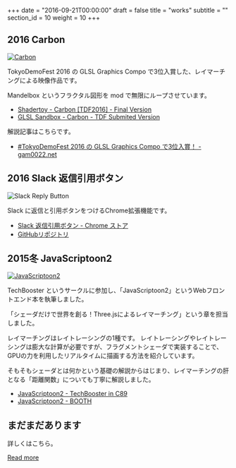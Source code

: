 +++
date = "2016-09-21T00:00:00"
draft = false
title = "works"
subtitle = ""
section_id = 10
weight = 10
+++

## 2016 Carbon

[<img alt="Carbon" src="/images/works/carbon.png" class="right">](/images/works/carbon_original.png)

TokyoDemoFest 2016 の GLSL Graphics Compo で3位入賞した、レイマーチングによる映像作品です。

Mandelbox というフラクタル図形を mod で無限にループさせています。

- [Shadertoy - Carbon \[TDF2016\] - Final Version](https://www.shadertoy.com/view/MsG3Wy)
- [GLSL Sandbox - Carbon - TDF Submited Version](http://glslsandbox.com/e#30972.0)

解説記事はこちらです。

- [#TokyoDemoFest 2016 の GLSL Graphics Compo で3位入賞！ - gam0022.net](/blog/2016/02/24/tokyo-demo-fest/)

## 2016 Slack 返信引用ボタン

<img alt="Slack Reply Button" src="/images/works/slack-reply-button.png" class="right">

Slack に返信と引用ボタンをつけるChrome拡張機能です。

- [Slack 返信引用ボタン - Chrome ストア](https://chrome.google.com/webstore/detail/slack-%E8%BF%94%E4%BF%A1%E5%BC%95%E7%94%A8%E3%83%9C%E3%82%BF%E3%83%B3slack-reply/cechhipifmcinmnnjnlichjigoabokbg?hl=ja)
- [GitHubリポジトリ](https://github.com/gam0022/slack-reply-and-quote-button)

## 2015冬 JavaScriptoon2

[<img alt="JavaScriptoon2" src="/images/works/javascriptoon2.jpg" class="right">](/images/works/javascriptoon2_original.jpg)

TechBooster というサークルに参加し、「JavaScriptoon2」というWebフロントエンド本を執筆しました。

「シェーダだけで世界を創る！Three.jsによるレイマーチング」という章を担当しました。

レイマーチングはレイトレーシングの1種です。
レイトレーシングやレイトレーシングは膨大な計算が必要ですが、フラグメントシェーダで実装することで、GPUの力を利用したリアルタイムに描画する方法を紹介しています。

そもそもシェーダとは何かという基礎の解説からはじまり、レイマーチングの肝となる「距離関数」についても丁寧に解説しました。

- [JavaScriptoon2 - TechBooster in C89](https://techbooster.github.io/c89/#scriptoon2)
- [JavaScriptoon2 - BOOTH](https://techbooster.booth.pm/items/178227/)

## まだまだあります

詳しくはこちら。

<div class="read-more">
  <a href="/works" class="btn btn-primary btn-outline btn-lg">Read more</a>
</div>
